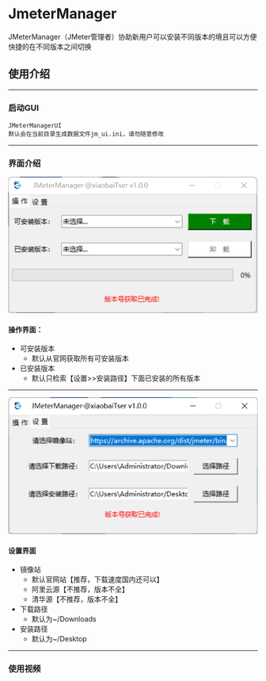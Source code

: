 # JmeterManager
JMeterManager（JMeter管理者）协助新用户可以安装不同版本的境且可以方便快捷的在不同版本之间切换

## 使用介绍

------
### 启动GUI
``` cmd
JMeterManagerUI
默认会在当前目录生成数据文件jm_ui.ini，请勿随意修改
```  
------
### 界面介绍
![操作界面](https://github.com/Tser/JMeterManager/blob/02e619f301ce4c0df28ad2b3dd875582a7b61812/JMeterManager/image/gui_operate.jpg?raw=true "操作界面")

#### 操作界面：
- 可安装版本
  - 默认从官网获取所有可安装版本
- 已安装版本
  - 默认只检索【设置>>安装路径】下面已安装的所有版本
------

![设置界面](https://github.com/Tser/JMeterManager/blob/02e619f301ce4c0df28ad2b3dd875582a7b61812/JMeterManager/image/gui_settings.png?raw=true "设置界面")

#### 设置界面
- 镜像站
  - 默认官网站【推荐，下载速度国内还可以】
  - 阿里云源【不推荐，版本不全】
  - 清华源【不推荐，版本不全】
- 下载路径
  - 默认为~/Downloads
- 安装路径
  - 默认为~/Desktop

------
### 使用视频